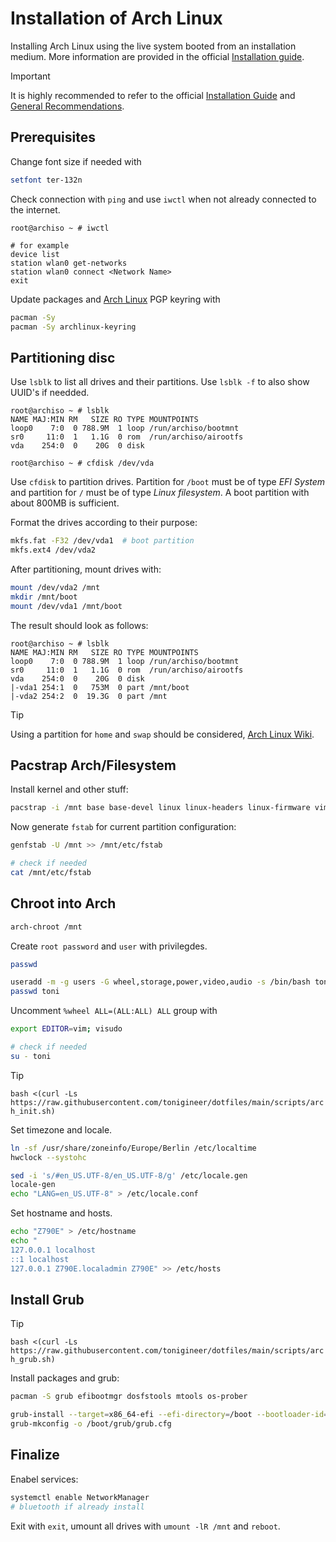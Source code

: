 # Installation of Arch Linux

Installing Arch Linux using the live system booted from an installation medium. More information are provided in the official [Installation guide](https://wiki.archlinux.org/title/installation_guide).

> [!IMPORTANT]
> It is highly recommended to refer to the official [Installation Guide](https://wiki.archlinux.org/title/installation_guide) and [General Recommendations](https://wiki.archlinux.org/title/General_recommendations).

## Prerequisites

Change font size if needed with

```bash
setfont ter-132n
```

Check connection with `ping` and use `iwctl` when not already connected to the internet.

```
root@archiso ~ # iwctl

# for example
device list
station wlan0 get-networks
station wlan0 connect <Network Name>
exit
```

Update packages and [Arch Linux](https://archlinux.org/) PGP keyring with

```bash
pacman -Sy
pacman -Sy archlinux-keyring
```

## Partitioning disc

Use `lsblk` to list all drives and their partitions. Use `lsblk -f` to also show UUID's if needded.

```
root@archiso ~ # lsblk
NAME MAJ:MIN RM   SIZE RO TYPE MOUNTPOINTS
loop0    7:0  0 788.9M  1 loop /run/archiso/bootmnt
sr0     11:0  1   1.1G  0 rom  /run/archiso/airootfs
vda    254:0  0    20G  0 disk

root@archiso ~ # cfdisk /dev/vda
```

Use `cfdisk` to partition drives. Partition for `/boot` must be of type *EFI System* and partition for `/` must be of type *Linux filesystem*. A boot partition with about 800MB is sufficient.

Format the drives according to their purpose:

```bash
mkfs.fat -F32 /dev/vda1  # boot partition
mkfs.ext4 /dev/vda2
```

After partitioning, mount drives with:

```bash 
mount /dev/vda2 /mnt
mkdir /mnt/boot
mount /dev/vda1 /mnt/boot
```

The result should look as follows:

```
root@archiso ~ # lsblk
NAME MAJ:MIN RM   SIZE RO TYPE MOUNTPOINTS
loop0    7:0  0 788.9M  1 loop /run/archiso/bootmnt
sr0     11:0  1   1.1G  0 rom  /run/archiso/airootfs
vda    254:0  0    20G  0 disk
|-vda1 254:1  0   753M  0 part /mnt/boot
|-vda2 254:2  0  19.3G  0 part /mnt
```

> [!TIP]
> Using a partition for `home` and `swap` should be considered, [Arch Linux Wiki](https://wiki.archlinux.org/title/Partitioning#/home).

## Pacstrap Arch/Filesystem

Install kernel and other stuff:

```bash
pacstrap -i /mnt base base-devel linux linux-headers linux-firmware vim git sudo networkmanager
```

Now generate `fstab` for current partition configuration:

```bash
genfstab -U /mnt >> /mnt/etc/fstab

# check if needed
cat /mnt/etc/fstab
```

## Chroot into Arch

```bash
arch-chroot /mnt
```

Create `root password` and `user` with privilegdes.

```bash
passwd

useradd -m -g users -G wheel,storage,power,video,audio -s /bin/bash toni
passwd toni
```

Uncomment `%wheel ALL=(ALL:ALL) ALL` group with

```bash
export EDITOR=vim; visudo

# check if needed
su - toni
```

> [!TIP]
> `bash <(curl -Ls https://raw.githubusercontent.com/tonigineer/dotfiles/main/scripts/arch_init.sh)`

Set timezone and locale.

```bash
ln -sf /usr/share/zoneinfo/Europe/Berlin /etc/localtime
hwclock --systohc

sed -i 's/#en_US.UTF-8/en_US.UTF-8/g' /etc/locale.gen
locale-gen
echo "LANG=en_US.UTF-8" > /etc/locale.conf
```

Set hostname and hosts.

```bash
echo "Z790E" > /etc/hostname
echo "
127.0.0.1 localhost
::1 localhost
127.0.0.1 Z790E.localadmin Z790E" >> /etc/hosts
```

## Install Grub

> [!TIP]
> `bash <(curl -Ls https://raw.githubusercontent.com/tonigineer/dotfiles/main/scripts/arch_grub.sh)`

Install packages and grub:

```bash
pacman -S grub efibootmgr dosfstools mtools os-prober

grub-install --target=x86_64-efi --efi-directory=/boot --bootloader-id=GRUB
grub-mkconfig -o /boot/grub/grub.cfg 
```

## Finalize

Enabel services:

```bash
systemctl enable NetworkManager
# bluetooth if already install 
```

Exit with `exit`, umount all drives with `umount -lR /mnt` and `reboot`.
